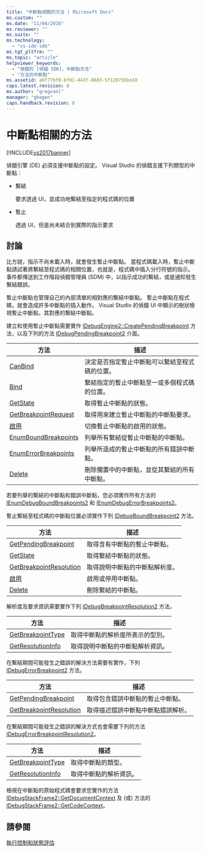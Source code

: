 ```yaml
---
title: "中斷點相關的方法 | Microsoft Docs"
ms.custom: ""
ms.date: "11/04/2016"
ms.reviewer: ""
ms.suite: ""
ms.technology: 
  - "vs-ide-sdk"
ms.tgt_pltfrm: ""
ms.topic: "article"
helpviewer_keywords: 
  - "偵錯的 [偵錯 SDK]，中斷點方法"
  - "方法的中斷點"
ms.assetid: a6f77bf0-bf81-443f-8683-5f12075bbe10
caps.latest.revision: 8
ms.author: "gregvanl"
manager: "ghogen"
caps.handback.revision: 8
---
```

# 中斷點相關的方法
[!INCLUDE[vs2017banner](../../code-quality/includes/vs2017banner.md)]

偵錯引擎 \(DE\) 必須支援中斷點的設定。  Visual Studio 的偵錯支援下列類型的中斷點：  
  
-   繫結  
  
     要求透過 UI，並成功地繫結至指定的程式碼的位置  
  
-   暫止  
  
     透過 UI，但是尚未結合到實際的指示要求  
  
## 討論  
 比方說，指示不尚未載入時，就會發生暫止中斷點。  當程式碼載入時，暫止中斷點請試著將繫結至程式碼的相關位置，也就是，程式碼中插入分行符號的指示。  事件都傳送到工作階段偵錯管理員 \(SDM\) 中，以指示成功的繫結，或是通知發生繫結錯誤。  
  
 暫止中斷點也管理自己的內部清單的相對應的繫結中斷點。  暫止中斷點在程式碼，就會造成許多中斷點的插入動作。  Visual Studio 的偵錯 UI 中顯示的樹狀檢視暫止中斷點，其對應的繫結中斷點。  
  
 建立和使用暫止中斷點需要實作 [IDebugEngine2::CreatePendingBreakpoint](../../extensibility/debugger/reference/idebugengine2-creatependingbreakpoint.md) 方法，以及下列的方法 [IDebugPendingBreakpoint2](../../extensibility/debugger/reference/idebugpendingbreakpoint2.md) 介面。  
  
|方法|描述|  
|--------|--------|  
|[CanBind](../../extensibility/debugger/reference/idebugpendingbreakpoint2-canbind.md)|決定是否指定暫止中斷點可以繫結至程式碼的位置。|  
|[Bind](../../extensibility/debugger/reference/idebugpendingbreakpoint2-bind.md)|繫結指定的暫止中斷點至一或多個程式碼的位置。|  
|[GetState](../Topic/IDebugPendingBreakpoint2::GetState.md)|取得暫止中斷點的狀態。|  
|[GetBreakpointRequest](../../extensibility/debugger/reference/idebugpendingbreakpoint2-getbreakpointrequest.md)|取得用來建立暫止中斷點的中斷點要求。|  
|[啟用](../../extensibility/debugger/reference/idebugpendingbreakpoint2-enable.md)|切換暫止中斷點的啟用的狀態。|  
|[EnumBoundBreakpoints](../../extensibility/debugger/reference/idebugpendingbreakpoint2-enumboundbreakpoints.md)|列舉所有繫結從暫止中斷點的中斷點。|  
|[EnumErrorBreakpoints](../Topic/IDebugPendingBreakpoint2::EnumErrorBreakpoints.md)|列舉所造成的暫止中斷點的所有錯誤中斷點。|  
|[Delete](../../extensibility/debugger/reference/idebugpendingbreakpoint2-delete.md)|刪除擱置中的中斷點，並從其繫結的所有中斷點。|  
  
 若要列舉的繫結的中斷點和錯誤中斷點，您必須實作所有方法的 [IEnumDebugBoundBreakpoints2](../../extensibility/debugger/reference/ienumdebugboundbreakpoints2.md) 和 [IEnumDebugErrorBreakpoints2](../../extensibility/debugger/reference/ienumdebugerrorbreakpoints2.md)。  
  
 暫止繫結至程式碼的中斷點位置必須實作下列 [IDebugBoundBreakpoint2](../../extensibility/debugger/reference/idebugboundbreakpoint2.md) 方法。  
  
|方法|描述|  
|--------|--------|  
|[GetPendingBreakpoint](../Topic/IDebugBoundBreakpoint2::GetPendingBreakpoint.md)|取得含有中斷點的暫止中斷點。|  
|[GetState](../../extensibility/debugger/reference/idebugboundbreakpoint2-getstate.md)|取得繫結中斷點的狀態。|  
|[GetBreakpointResolution](../../extensibility/debugger/reference/idebugboundbreakpoint2-getbreakpointresolution.md)|取得說明中斷點的中斷點解析度。|  
|[啟用](../../extensibility/debugger/reference/idebugboundbreakpoint2-enable.md)|啟用或停用中斷點。|  
|[Delete](../../extensibility/debugger/reference/idebugboundbreakpoint2-delete.md)|刪除繫結的中斷點。|  
  
 解析度及要求資訊需要實作下列 [IDebugBreakpointResolution2](../../extensibility/debugger/reference/idebugbreakpointresolution2.md) 方法。  
  
|方法|描述|  
|--------|--------|  
|[GetBreakpointType](../../extensibility/debugger/reference/idebugbreakpointresolution2-getbreakpointtype.md)|取得中斷點的解析度所表示的型別。|  
|[GetResolutionInfo](../../extensibility/debugger/reference/idebugbreakpointresolution2-getresolutioninfo.md)|取得說明中斷點的中斷點解析資訊。|  
  
 在繫結期間可能發生之錯誤的解決方法需要有實作，下列 [IDebugErrorBreakpoint2](../../extensibility/debugger/reference/idebugerrorbreakpoint2.md) 方法。  
  
|方法|描述|  
|--------|--------|  
|[GetPendingBreakpoint](../../extensibility/debugger/reference/idebugerrorbreakpoint2-getpendingbreakpoint.md)|取得包含錯誤中斷點的暫止中斷點。|  
|[GetBreakpointResolution](../../extensibility/debugger/reference/idebugerrorbreakpoint2-getbreakpointresolution.md)|取得描述錯誤中斷點中斷點錯誤解析。|  
  
 在繫結期間可能發生之錯誤的解決方式也會需要下列的方法 [IDebugErrorBreakpointResolution2](../../extensibility/debugger/reference/idebugerrorbreakpointresolution2.md)。  
  
|方法|描述|  
|--------|--------|  
|[GetBreakpointType](../../extensibility/debugger/reference/idebugerrorbreakpointresolution2-getbreakpointtype.md)|取得中斷點的類型。|  
|[GetResolutionInfo](../../extensibility/debugger/reference/idebugerrorbreakpointresolution2-getresolutioninfo.md)|取得中斷點的解析資訊。|  
  
 檢視在中斷點的原始程式碼會要求您實作的方法 [IDebugStackFrame2::GetDocumentContext](../../extensibility/debugger/reference/idebugstackframe2-getdocumentcontext.md) 及 \(或\) 方法的 [IDebugStackFrame2::GetCodeContext](../Topic/IDebugStackFrame2::GetCodeContext.md)。  
  
## 請參閱  
 [執行控制和狀態評估](../../extensibility/debugger/execution-control-and-state-evaluation.md)